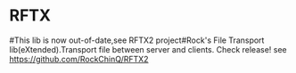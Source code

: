 # RFTX
#This lib is now out-of-date,see RFTX2 project#Rock's File Transport lib(eXtended).Transport file between server and clients. Check release!
see https://github.com/RockChinQ/RFTX2
